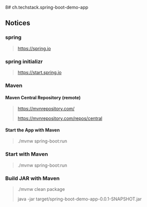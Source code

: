 8# ch.techstack.spring-boot-demo-app

## Notices

### spring
> https://spring.io
> 

### spring initializr
> https://start.spring.io
>

### Maven

#### Maven Central Repository (remote)
> https://mvnrepository.com/
> 
> https://mvnrepository.com/repos/central

#### Start the App with Maven
> ./mvnw spring-boot:run
> 

### Start with Maven
> ./mvnw spring-boot:run
> 

### Build JAR with Maven
> ./mvnw clean package
> 
> java -jar target/spring-boot-demo-app-0.0.1-SNAPSHOT.jar
> 
